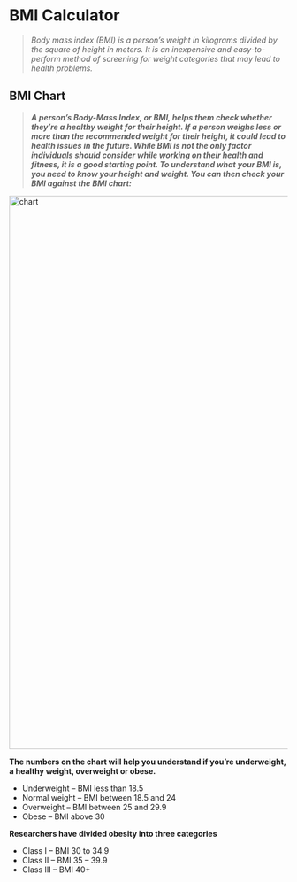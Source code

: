 # BMI Calculator
>_Body mass index (BMI) is a person’s weight in kilograms divided by the square of height in meters. It is an inexpensive and easy-to-perform method of screening for weight categories that may lead to health problems._
## BMI Chart
> **_A person’s Body-Mass Index, or BMI, helps them check whether they’re a healthy weight for their height. If a person weighs less or more than the recommended weight for their height, it could lead to health issues in the future. While BMI is not the only factor individuals should consider while working on their health and fitness, it is a good starting point. To understand what your BMI is, you need to know your height and weight. You can then check your BMI against the BMI chart:_**
<img align="centre" alt="chart" width="1000px" src="https://www.hdfclife.com/content/dam/hdfclifeinsurancecompany/financial-tools-calculators/bmi-calculator/BMI-chart.jpg">

**The numbers on the chart will help you understand if you’re underweight, a healthy weight, overweight or obese.**
* Underweight – BMI less than 18.5
* Normal weight – BMI between 18.5 and 24
* Overweight – BMI between 25 and 29.9 
* Obese – BMI above 30 

**Researchers have divided obesity into three categories**
* Class I – BMI 30 to 34.9
* Class II – BMI 35 – 39.9
* Class III – BMI 40+
